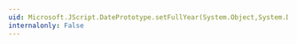 ```yaml
---
uid: Microsoft.JScript.DatePrototype.setFullYear(System.Object,System.Double,System.Object,System.Object)
internalonly: False
---
```

